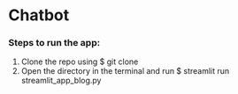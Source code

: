# Chatbot
### Steps to run the app:

1. Clone the repo using $ git clone <repo link>
2. Open the directory in the terminal and run $ streamlit run streamlit_app_blog.py
